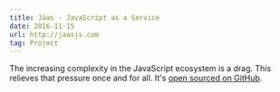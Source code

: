 ```yaml
---
title: Jāas - JavaScript as a Service
date: 2016-11-15
url: http://jaasjs.com
tag: Project
---
```


The increasing complexity in the JavaScript ecosystem is a drag. This relieves
that pressure once and for all. It's [open sourced on GitHub][github].

  [github]: https://github.com/oliverzheng/jaas
